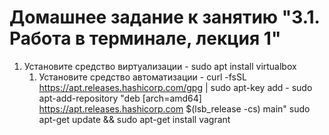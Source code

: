 # Домашнее задание к занятию "3.1. Работа в терминале, лекция 1"

1. Установите средство виртуализации -    sudo apt install virtualbox
   1. Установите средство автоматизации -
   curl -fsSL https://apt.releases.hashicorp.com/gpg | sudo apt-key add -
   sudo apt-add-repository "deb [arch=amd64] https://apt.releases.hashicorp.com $(lsb_release -cs) main"
   sudo apt-get update && sudo apt-get install vagrant    

